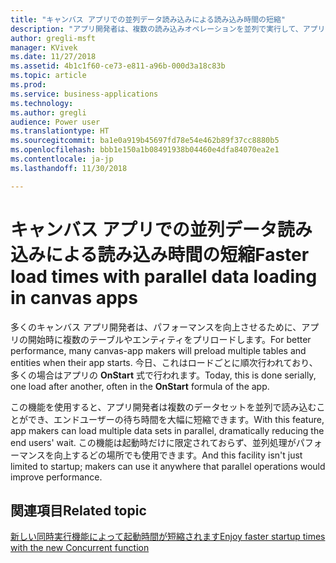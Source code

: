```yaml
---
title: "キャンバス アプリでの並列データ読み込みによる読み込み時間の短縮"
description: "アプリ開発者は、複数の読み込みオペレーションを並列で実行して、アプリ ユーザーの全体的な待ち時間を短縮できます。"
author: gregli-msft
manager: KVivek
ms.date: 11/27/2018
ms.assetid: 4b1c1f60-ce73-e811-a96b-000d3a18c83b
ms.topic: article
ms.prod: 
ms.service: business-applications
ms.technology: 
ms.author: gregli
audience: Power user
ms.translationtype: HT
ms.sourcegitcommit: ba1e0a919b45697fd78e54e462b89f37cc8880b5
ms.openlocfilehash: bbb1e150a1b08491938b04460e4dfa84070ea2e1
ms.contentlocale: ja-jp
ms.lasthandoff: 11/30/2018

---
```

# <a name="faster-load-times-with-parallel-data-loading-in-canvas-apps"></a><span data-ttu-id="9984d-103">キャンバス アプリでの並列データ読み込みによる読み込み時間の短縮</span><span class="sxs-lookup"><span data-stu-id="9984d-103">Faster load times with parallel data loading in canvas apps</span></span>




<span data-ttu-id="9984d-104">多くのキャンバス アプリ開発者は、パフォーマンスを向上させるために、アプリの開始時に複数のテーブルやエンティティをプリロードします。</span><span class="sxs-lookup"><span data-stu-id="9984d-104">For better performance, many canvas-app makers will preload multiple tables and entities when their app starts.</span></span> <span data-ttu-id="9984d-105">今日、これはロードごとに順次行われており、多くの場合はアプリの **OnStart** 式で行われます。</span><span class="sxs-lookup"><span data-stu-id="9984d-105">Today, this is done serially, one load after another, often in the **OnStart** formula of the app.</span></span> 

<span data-ttu-id="9984d-106">この機能を使用すると、アプリ開発者は複数のデータセットを並列で読み込むことができ、エンドユーザーの待ち時間を大幅に短縮できます。</span><span class="sxs-lookup"><span data-stu-id="9984d-106">With this feature, app makers can load multiple data sets in parallel, dramatically reducing the end users' wait.</span></span>  <span data-ttu-id="9984d-107">この機能は起動時だけに限定されておらず、並列処理がパフォーマンスを向上するどの場所でも使用できます。</span><span class="sxs-lookup"><span data-stu-id="9984d-107">And this facility isn't just limited to startup; makers can use it anywhere that parallel operations would improve performance.</span></span>

## <a name="related-topic"></a><span data-ttu-id="9984d-108">関連項目</span><span class="sxs-lookup"><span data-stu-id="9984d-108">Related topic</span></span>

[<span data-ttu-id="9984d-109">新しい同時実行機能によって起動時間が短縮されます</span><span class="sxs-lookup"><span data-stu-id="9984d-109">Enjoy faster startup times with the new Concurrent function</span></span>](https://powerapps.microsoft.com/blog/enjoy-faster-startup-times-with-the-new-concurrent-function/)
